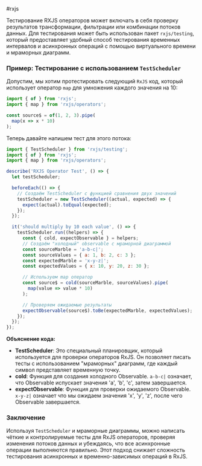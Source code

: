 #rxjs

Тестирование RXJS операторов может включать в себя проверку результатов трансформации, фильтрации или комбинации потоков данных. Для тестирования может быть использован пакет `rxjs/testing`, который предоставляет удобный способ тестирования временных интервалов и асинхронных операций с помощью виртуального времени и мраморных диаграмм.

### Пример: Тестирование с использованием `TestScheduler`

Допустим, мы хотим протестировать следующий `RxJS` код, который использует оператор `map` для умножения каждого значения на 10:

```javascript
import { of } from 'rxjs';
import { map } from 'rxjs/operators';

const source$ = of(1, 2, 3).pipe(
  map(x => x * 10)
);
```

Теперь давайте напишем тест для этого потока:

```javascript
import { TestScheduler } from 'rxjs/testing';
import { of } from 'rxjs';
import { map } from 'rxjs/operators';

describe('RXJS Operator Test', () => {
  let testScheduler;

  beforeEach(() => {
    // Создаём TestScheduler с функцией сравнения двух значений
    testScheduler = new TestScheduler((actual, expected) => {
      expect(actual).toEqual(expected);
    });
  });

  it('should multiply by 10 each value', () => {
    testScheduler.run((helpers) => {
      const { cold, expectObservable } = helpers;
      // Создаём "холодный" observable с мраморной диаграммой
      const sourceMarble = 'a-b-c|';
      const sourceValues = { a: 1, b: 2, c: 3 };
      const expectedMarble = 'x-y-z|';
      const expectedValues = { x: 10, y: 20, z: 30 };

      // Используем map оператор
      const source$ = cold(sourceMarble, sourceValues).pipe(
        map(value => value * 10)
      );

      // Проверяем ожидаемые результаты
      expectObservable(source$).toBe(expectedMarble, expectedValues);
    });
  });
});
```

**Объяснение кода:**
- **TestScheduler**: Это специальный планировщик, который используется для проверки операторов RxJS. Он позволяет писать тесты с использованием "мраморных" диаграмм, где каждый символ представляет временную точку.
- **cold**: Функция для создания холодного Observable. `a-b-c|` означает, что Observable испускает значения 'a', 'b', 'c', затем завершается.
- **expectObservable**: Функция для проверки ожидаемого Observable. `x-y-z|` означает что мы ожидаем значения 'x', 'y', 'z', после чего Observable завершается.

### Заключение

Используя `TestScheduler` и мраморные диаграммы, можно написать чёткие и контролируемые тесты для RxJS операторов, проверяя изменения потоков данных и убеждаясь, что все асинхронные операции выполняются правильно. Этот подход снижает сложность тестирования асинхронных и временно-зависимых операций в RxJS.